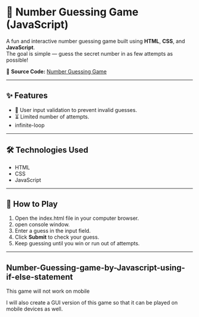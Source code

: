 # 🎯 Number Guessing Game (JavaScript)

A fun and interactive number guessing game built using **HTML**, **CSS**, and **JavaScript**.  
The goal is simple — guess the secret number in as few attempts as possible!

📂 **Source Code:** [Number Guessing Game](https://github.com/udaycodess/Number-Guessing-game-by-Javascript/tree/ea816516cc0052e3624826b60b9366b2de022362)

---

## ✨ Features
- 🔢 User input validation to prevent invalid guesses.
- ⏳ Limited number of attempts.
- infinite-loop

---

## 🛠️ Technologies Used
- HTML
- CSS
- JavaScript

---

## 🚀 How to Play
1. Open the index.html file in your computer browser.
2. open console window.
3. Enter a guess in the input field.
4. Click **Submit** to check your guess.
5. Keep guessing until you win or run out of attempts.

---

## Number-Guessing-game-by-Javascript-using-if-else-statement

This game will not work on mobile

I will also create a GUI version of this game so that it can be played on mobile devices as well.
